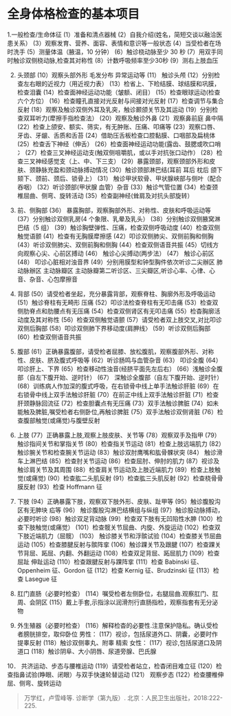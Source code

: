 # 全身体格检查的基本项目  

1.一般检查/生命体征
(1）准备和清点器械
(2）自我介绍(姓名，简短交谈以融洽医患关系）
(3）观察发育、营养、面容、表情和意识等一般状态
(4）当受检者在场时洗手
(5）测量体温（腋温，10 分钟）
(6）触诊桡动脉至少 30 秒
(7）用双手同时触诊双侧桡动脉,检查其对称性
(8）计数呼吸频率至少30秒
(9）测右上肢血压

2. 头颈部
(10）观察头部外形 毛发分布 异常运动等
(11） 触诊头颅
(12）分别检查左右眼的近视力（用近视力表）
(13）检省上、下睑结膜、球结膜和巩膜，检查泪囊
(14）检查面神经运动功能（皱额、闭目）
(15）检查眼球运动(检查六个方位）
(16）检查瞳孔直接对光反射与间接对光反射
(17）检查调节与集合反射
(18）观察及触诊双侧外耳及乳突，触诊颞颌关节及其运动
(19）分别检查双耳听力(犘擦手指检查法）
(20）观察及触诊外鼻
(21）观察鼻前庭 鼻中隔
(22）检查上颌安、额实、筛实，有无肿账、压痛、叩痛等
(23）观察口唇、牙齿、牙龈、舌质和舌苔
(24）借助压舌板检查口腔黏膜、口咽部及扁桃体
(25）检查舌下神经（伸舌）
(26）检查面神经运动功能(露齿、鼓腮或吹口哨冫
(27）检查三叉神经运动支(触双侧咀嚼肌，或以手对抗张口动作）
(28）检查三叉神经感觉支（上、中、下三支）
(29）暴露颈部，观察颈部外形和皮肤、颈静脉充盈和颈动脉搏动情况
(30）触诊颈部淋巴结(耳前 耳后 枕后 颌下 颏下、颈前、颈后、锁骨上）
(31） 触诊甲状软骨、甲状腺峽部与侧叶（配合吞咽）
(32）听诊颈部(甲状腺 血管）杂音
(33）触诊气管位置
(34）检查颈椎屈曲、侧弯、旋转活动
(35）检查副神经(耸肩及对抗头部旋转）

3. 前、侧胸部
(36） 暴露胸部，观察胸部外形、对称性、皮肤和呼吸运动等
(37）分别触诊双侧乳房(4 个象限、乳晕及乳头）
(38）分别触诊双侧腋窝淋巴结（5 组）
(39）触诊胸壁弹性、压痛，检查双侧呼吸动度
(40）检查双侧触觉语颤
(41）检查有无胸膜犘擦感
(42）叩诊双侧肺尖、双侧前胸和侧胸
(43）听诊双侧肺尖、双侧前胸和侧胸
(44）检查双侧语音共振
(45）切线方向观察心尖、心前区搏动
(46） 触诊心尖搏动(两步法）
(47） 触诊心前区
(48） 叩诊心脏相对浊音界
(49）分别用膜型和钟型胸件依次听诊二尖辦区 肺动脉辦区 主动脉瓣区 主动脉瓣第二听诊区、三尖瓣区,听诊心率、心律、心音、杂音、心包摩擦音

4. 背部
(50）请受检者坐起，充分暴露背部，观察脊柱、胸廓外形及呼吸运动
(51）触诊脊柱有无畸形 压痛
(52）叩诊法检查脊柱有无叩击痛
(53）检查双侧肋脊点和肋腰点有无压痛
(54）检查双侧肾区有无叩击痛
(55）检杳胸廓活动度及其对称性
(56）检查双侧触觉语颤
(57）请受检者双上肢交叉,对比叩诊双侧后胸部
(58）叩诊双侧肺下界移动度(肩胛线〉
(59）听诊双侧后胸部
(60）检查双侧语音共振

5. 腹部
(61）正确暴露腹部，请受检者屈膝、放松腹肌，观察腹部外形、对称性、皮肤、脐及腹式呼吸等
(62）听诊肠鸣与血管杂音
(63） 叩诊全腹
(64） 叩诊肝上、下界
(65）检查移动性浊音(经脐平面先左后右）
(66）浅触诊全腹部（自左下腹开始、逆时针）
(67） 深触诊全腹部（自左下腹开始、逆时针）
(68）训练病人作加深的腹式呼吸，在右锁骨中线上单手法触诊肝脏
(69）在右锁骨中线上双手法触诊肝脏
(70）在前正中线上双手法触诊肝脏
(71）检查肝颈静脉回流征
(72）检查胆囊点有无压痛
(73）双手法触诊脾脏
(74）如未能触及脾脏,嘱受检者右侧卧位,再触诊脾脏
(75）双手法触诊双侧肾脏
(76）检查腹部触觉(或痛觉)与腹壁反射

6. 上肢
(77）正确暴露上肢,观察上肢皮肤、关节等
(78）观察双手及指甲
(79）触诊指间关节和掌指关节
(80）检查指关节运动
(81）检查上肢远端肌力
(82）触诊腕关节和检查腕关节运动
(83）触诊双肘鹰嘴和肱骨髁状突
(84） 触诊滑车上淋巴结
(85）检查肘关节运动
(86）检查屈肘、伸肘的肌力
(87）视诊及触诊肩关节及其周围
(88）检查肩关节运动及上肢近端肌力
(89）检查上肢触觉(或痛觉)
(90）检查肱二头肌反射
(91）检查肱三头肌反射
(92）检查桡骨骨膜反射
(93）检查 Hoffmann 征

7. 下肢
(94）正确暴露下肢，观察双下肢外形、皮肤、趾甲等
(95）触诊腹股沟区有无胂块 疝等
(96） 触诊腹股沟淋巴结横组与纵组
(97）触诊股动脉搏动，必要时听诊
(98）触诊双足背动脉
(99）检查双下肢有无凹陷性水胂
(100）检查下肢触觉(或痛觉）
(101）检查髋关节屈曲、内旋、外旋运动
(102）检查双下肢近端肌力（屈髋）
(103） 触诊膝关节和浮髌试验
(104）检查膝关节屈曲运动
(105）检查膝腱反射与髌阵挛
(106）触诊踝关节及跟腱
(107）检查踝关节背屈、跖屈、内翻、外翻运动
(108）检查双足背屈、跖屈肌力
(109）检查屈趾 伸趾运动
(110）检查跟腱反射与踝阵挛
(111）检查 Babinski 征、Oppenheim 征、Gordon 征
(112）检查 Kernig 征、Brudzinski 征
(113）检查 Lasegue 征

8. 肛门直肠（必要时检查）
(114）嘱受检者左侧卧位，右腿屈曲.观察肛门、肛周、会阴区
(115）戴上手套,示指涂以润滑剂行直肠指检，观察指套有无分泌物

9. 外生殖器（必要时检查）
(116）解释检杳的必要性.注意保护隐私。确认受检者膀胱排空，取仰卧位
男性：
(117）视诊，包括尿道外口、阴囊，必要时作提睾反射
(118）触诊双侧睾丸、附睾 精索
女性：
(117）视诊,包括尿道口及阴道口
(118）触诊阴阜、大小阴唇、尿道旁腺、巴氏腺

10． 共济运动、步态与腰椎运动
(119）请受检者站立，检杳闭目难立征
(120）检查指鼻试验(睁眼、闭眼）与双手快速轮替运动
(121） 观察步态
(122）检查腰椎伸屈、侧弯、旋转运动

> 万学红，卢雪峰等. 诊断学（第九版）. 北京：人民卫生出版社，2018:222-225.
